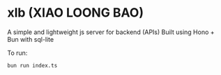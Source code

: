 # xlb (XIAO LOONG BAO)

A simple and lightweight js server for backend (APIs)
Built using Hono + Bun with sql-lite



To run:

```bash
bun run index.ts
```

